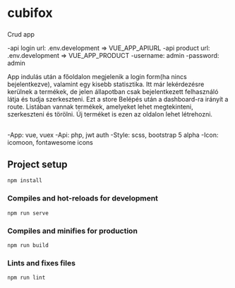 # cubifox

###
Crud app

-api login url: .env.development => VUE_APP_APIURL
-api product url: .env.development => VUE_APP_PRODUCT
-username: admin
-password: admin

App indulás után a főoldalon megjelenik a login form(ha nincs bejelentkezve), valamint egy kisebb statisztika. Itt már lekérdezésre kerülnek a termékek, de jelen állapotban csak bejelentkezett felhasználó látja és tudja szerkeszteni. Ezt a store
Belépés után a dashboard-ra irányít a route. Listában vannak termékek, amelyeket lehet megtekinteni, szerkeszteni és törölni. Új terméket is ezen az oldalon lehet létrehozni. 

##
-App: vue, vuex
-Api: php, jwt auth
-Style: scss, bootstrap 5 alpha
-Icon: icomoon, fontawesome icons

## Project setup
```
npm install
```

### Compiles and hot-reloads for development
```
npm run serve
```

### Compiles and minifies for production
```
npm run build
```

### Lints and fixes files
```
npm run lint
```




